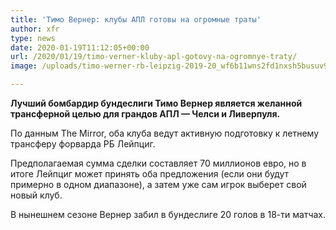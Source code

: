 ```yaml
---
title: 'Тимо Вернер: клубы АПЛ готовы на огромные траты'
author: xfr
type: news
date: 2020-01-19T11:12:05+00:00
url: /2020/01/19/timo-verner-kluby-apl-gotovy-na-ogromnye-traty/
image: /uploads/timo-werner-rb-leipzig-2019-20_wf6b11wns2fd1nxsh5busuv9s-e1579432318377.jpg

---
```

**Лучший бомбардир бундеслиги Тимо Вернер является желанной трансферной целью для грандов АПЛ &#8212; Челси и Ливерпуля.**

По данным The Mirror, оба клуба ведут активную подготовку к летнему трансферу форварда РБ Лейпциг.

Предполагаемая сумма сделки составляет 70 миллионов евро, но в итоге Лейпциг может принять оба предложения (если они будут примерно в одном диапазоне), а затем уже сам игрок выберет свой новый клуб.

В нынешнем сезоне Вернер забил в бундеслиге 20 голов в 18-ти матчах.